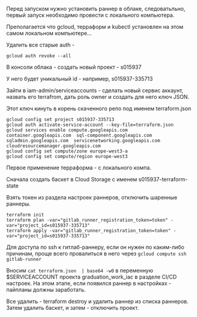 Перед запуском нужно установить раннер в облаке, следоватьльно, первый запуск необходимо провести с локального компьютера.

Преполагается что gcloud, терраформ и kubectl установлен на этом самом локальном компьютере...

Удалить все старые auth - 

```gcloud auth revoke --all```

В консоли облака - создать новый проект - s015937 

У него будет уникальный id - например, s015937-335713

Зайти в iam-admin/serviceaccounts - сделать новый сервис аккаунт, назвать его terrafrom, дать роль owner и создать для него ключ JSON.

Этот ключ кинуть в корень скаченного репо под именем terraform.json

```
gcloud config set project s015937-335713
gcloud auth activate-service-account --key-file=terraform.json
gcloud services enable compute.googleapis.com  container.googleapis.com  sql-component.googleapis.com sqladmin.googleapis.com  servicenetworking.googleapis.com cloudresourcemanager.googleapis.com
gcloud config set compute/zone europe-west3-a
gcloud config set compute/region europe-west3

```

Первое применение терраформа - с локального компа.

Сначала создать баскет в Cloud Storage с именем s015937-terraform-state

Взять токен из раздела настроек раннеров, отключить шаренные раннеры.

```
terraform init
terraform plan -var="gitlab_runner_registration_token=token" -var="project_id=s015937-335713"
terraform apply -var="gitlab_runner_registration_token=token" -var="project_id=s015937-335713"
```

Для доступа по ssh к гитлаб-раннеру, если он нужен по каким-либо причинам, проще всего провалиться в него через ```gcloud compute ssh  gitlab-runner```

Вносим ```cat terraform.json  | base64 -w0``` в переменную $SERVICEACCOUNT проекта graduation_work_iac в разделе CI/CD настроек. На этом этапе, если появился раннер в настройках - пайпланы должны заработать.

Все удалить - terraform destroy и удалить раннер из списка раннеров. Затем удалить баскет, и затем - отключить проект.
